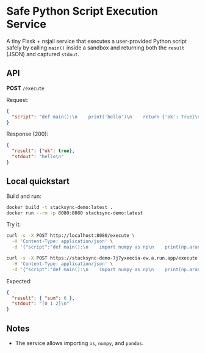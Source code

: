 # Safe Python Script Execution Service

A tiny Flask + nsjail service that executes a user-provided Python script safely
by calling `main()` inside a sandbox and returning both the `result` (JSON) and
captured `stdout`.

## API

**POST** `/execute`

Request:
```json
{
  "script": "def main():\n    print('hello')\n    return {'ok': True}\n"
}
```

Response (200):
```json
{
  "result": {"ok": true},
  "stdout": "hello\n"
}
```



## Local quickstart

Build and run:
```bash
docker build -t stacksync-demo:latest .
docker run --rm -p 8080:8080 stacksync-demo:latest
```

Try it:
```bash
curl -s -X POST http://localhost:8080/execute \
  -H 'Content-Type: application/json' \
  -d '{"script":"def main():\n    import numpy as np\n    print(np.arange(3))\n    return {\"sum\": int(np.sum([1,2,3])) }\n"}' | jq
```

```bash
curl -s -X POST https://stacksync-demo-7j7yxeecia-ew.a.run.app/execute \
  -H 'Content-Type: application/json' \
  -d '{"script":"def main():\n    import numpy as np\n    print(np.arange(3))\n    return {\"sum\": int(np.sum([1,2,3])) }\n"}' | jq
```

Expected:
```json
{
  "result": { "sum": 6 },
  "stdout": "[0 1 2]\n"
}
```

## Notes

- The service allows importing `os`, `numpy`, and `pandas`.

